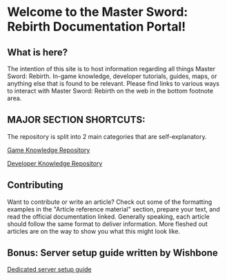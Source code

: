 # Welcome to the Master Sword: Rebirth Documentation Portal!
## What is here?
The intention of this site is to host information regarding all things Master Sword: Rebirth. In-game knowledge, developer tutorials, guides, maps, or anything else that is found to be relevant. Please find links to various ways to interact with Master Sword: Rebirth on the web in the bottom footnote area.


## MAJOR SECTION SHORTCUTS:
The repository is split into 2 main categories that are self-explanatory.

[Game Knowledge Repository](game-wiki-articles/gameoverview.md)

[Developer Knowledge Repository](dev-wiki-articles/devoverview.md)



## Contributing
Want to contribute or write an article? Check out some of the formatting examples in the "Article reference material" section, prepare your text, and read the official documentation linked. Generally speaking, each article should follow the same format to deliver information. More fleshed out articles are on the way to show you what this might look like.


## Bonus: Server setup guide written by Wishbone
[Dedicated server setup guide](article-reference-material/server-setup.md)